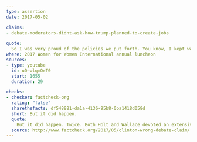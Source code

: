 ```yaml
---
type: assertion
date: 2017-05-02

claims:
- debate-moderators-didnt-ask-how-trump-planned-to-create-jobs

quote:
  So I was very proud of the policies we put forth. You know, I kept waiting for the moment -- I, you know, I've watched a million presidential debates in my life and I was waiting for the moment when one of the people asking the questions would have said, well, so exactly how are you going to create more jobs, right? ... I thought at some moment that would happen.
where: 2017 Women for Women International annual luncheon
sources:
- type: youtube
  id: uD-wlqmOrT0
  start: 1655
  duration: 29

checks:
- checker: factcheck-org
  rating: "false"
  sharethefacts: df548881-da1a-4136-95b8-0ba1418d058d
  short: But it did happen.
  quote:
    But it did happen. Twice. Both Holt and Wallace devoted an extensive part of their debates to job creation and the economy. Trump told both moderators that he would create jobs by renegotiating trade deals, cutting regulations, reducing business taxes, and repatriating corporate cash held overseas.
  source: http://www.factcheck.org/2017/05/clinton-wrong-debate-claim/
---
```

